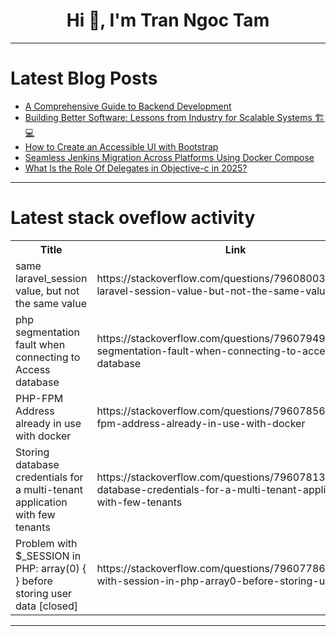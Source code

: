<h1 align="center">Hi 👋, I'm Tran Ngoc Tam</h1>

---

# Latest Blog Posts 
<!-- BLOG-POST-LIST:START -->
- [A Comprehensive Guide to Backend Development](https://dev.to/inam003/a-comprehensive-guide-to-backend-development-5ac9)
- [Building Better Software: Lessons from Industry for Scalable Systems 🏗️💻](https://dev.to/alikolahdoozan/building-better-software-lessons-from-industry-for-scalable-systems-4e3g)
- [How to Create an Accessible UI with Bootstrap](https://dev.to/dct_technology/how-to-create-an-accessible-ui-withbootstrap-3olp)
- [Seamless Jenkins Migration Across Platforms Using Docker Compose](https://dev.to/rohil_mogal/seamless-jenkins-migration-across-platforms-using-docker-compose-14a0)
- [What Is the Role Of Delegates in Objective-c in 2025?](https://dev.to/cristianalex_17/what-is-the-role-of-delegates-in-objective-c-in-2025-4dkg)
<!-- BLOG-POST-LIST:END -->

---

# Latest stack oveflow activity
<table>
  <tr><th>Title</th><th>Link</th></tr>
  <!-- STACKOVERFLOW:START --><tr><td>same laravel_session value, but not the same value</td><td>https://stackoverflow.com/questions/79608003/same-laravel-session-value-but-not-the-same-value</td></tr><tr><td>php segmentation fault when connecting to Access database</td><td>https://stackoverflow.com/questions/79607949/php-segmentation-fault-when-connecting-to-access-database</td></tr><tr><td>PHP-FPM Address already in use with docker</td><td>https://stackoverflow.com/questions/79607856/php-fpm-address-already-in-use-with-docker</td></tr><tr><td>Storing database credentials for a multi-tenant application with few tenants</td><td>https://stackoverflow.com/questions/79607813/storing-database-credentials-for-a-multi-tenant-application-with-few-tenants</td></tr><tr><td>Problem with $_SESSION in PHP: array&lpar;0&rpar; { } before storing user data [closed]</td><td>https://stackoverflow.com/questions/79607786/problem-with-session-in-php-array0-before-storing-user-data</td></tr><!-- STACKOVERFLOW:END -->
</table>

---


